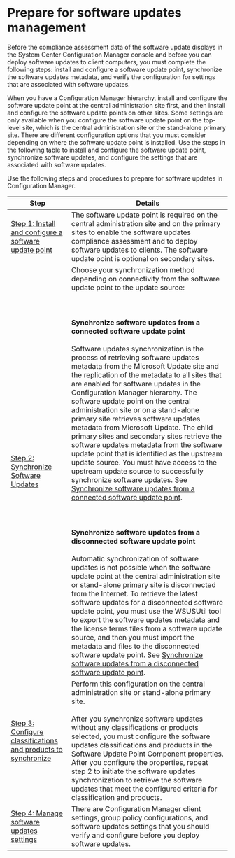 ﻿

# Prepare for software updates management
Before the compliance assessment data of the software update displays in the System Center Configuration Manager console and before you can deploy software updates to client computers, you must complete the following steps: install and configure a software update point, synchronize the software updates metadata, and verify the configuration for settings that are associated with software updates.  

 When you have a Configuration Manager hierarchy, install and configure the software update point at the central administration site first, and then install and configure the software update points on other sites. Some settings are only available when you configure the software update point on the top-level site, which is the central administration site or the stand-alone primary site. There are different configuration options that you must consider depending on where the software update point is installed. Use the steps in the following table to install and configure the software update point, synchronize software updates, and configure the settings that are associated with software updates.  

 Use the following steps and procedures to prepare for software updates in Configuration Manager.  

|Step|Details|  
|----------|-------------|  
|[Step 1: Install and configure a software update point](install-a-software-update-point.md)|The software update point is required on the central administration site and on the primary sites to enable the software updates compliance assessment and to deploy software updates to clients. The software update point is optional on secondary sites.|  
|[Step 2: Synchronize Software Updates](synchronize-software-updates)|Choose your synchronization method depending on connectivity from the software update point to the update source:<br /><br /> <br /><br /> **Synchronize software updates from a connected software update point**<br /><br /> Software updates synchronization is the process of retrieving software updates metadata from the Microsoft Update site and the replication of the metadata to all sites that are enabled for software updates in the Configuration Manager hierarchy. The software update point on the central administration site or on a stand-alone primary site retrieves software updates metadata from Microsoft Update. The child primary sites and secondary sites retrieve the software updates metadata from the software update point that is identified as the upstream update source. You must have access to the upstream update source to successfully synchronize software updates. See [Synchronize software updates from a connected software update point](synchronize-software-updates-connected.md).<br /><br /> <br /><br /> **Synchronize software updates from a disconnected software update point**<br /><br /> Automatic synchronization of software updates is not possible when the software update point at the central administration site or stand-alone primary site is disconnected from the Internet. To retrieve the latest software updates for a disconnected software update point, you must use the WSUSUtil tool to export the software updates metadata and the license terms files from a software update source, and then you must import the metadata and files to the disconnected software update point.  See [Synchronize software updates from a disconnected software update point](synchronize-software-updates-disconnected.md).|  
|[Step 3: Configure classifications and products to synchronize](#BKMK_ConfigureClassesProducts)|Perform this configuration on the central administration site or stand-alone primary site.<br /><br /> After you synchronize software updates without any classifications or products selected, you must configure the software updates classifications and products in the Software Update Point Component properties. After you configure the properties, repeat step 2 to initiate the software updates synchronization to retrieve the software updates that meet the configured criteria for classification and products.|  
|[Step 4: Manage software updates settings](configure-software-updates-settings.md)|There are Configuration Manager client settings, group policy configurations, and software updates settings that you should verify and configure before you deploy software updates.|  

